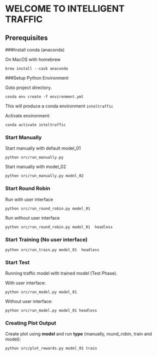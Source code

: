 # WELCOME TO INTELLIGENT TRAFFIC

## Prerequisites

###Install conda (anaconda)

On MacOS with homebrew

`brew install --cask anaconda`

###Setup Python Environment

Goto project directory.

`conda env create -f environment.yml`

This will produce a conda environment `inteltraffic`

Activate environment:

`conda activate inteltraffic`

### Start Manually
Start manually with default model_01

`python src/run_manually.py`

Start manually with model_02

`python src/run_manually.py model_02`

### Start Round Robin

Run with user interface

`python src/run_round_robin.py model_01`

Run without user interface

`python src/run_round_robin.py model_01  headless`


### Start Training (No user interface)

`python src/run_train.py model_01  headless`


### Start Test

Running traffic model with trained model (Test Phase).

With user interface:

`python src/run_model.py model_01`

Without user interface:

`python src/run_model.py model_01 headless`


### Creating Plot Output

Create plot using **model** and run **type** (manually, round_robin, train and model):

`python src/plot_rewards.py model_01 train`